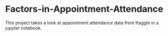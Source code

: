 # Factors-in-Appointment-Attendance
This project takes a look at appointment attendance data from Kaggle in a jupyter notebook. 

